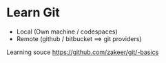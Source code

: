 # Learn Git

- Local     (Own machine / codespaces)
- Remote    (github / bitbucket ==> git providers)


Learning souce
https://github.com/zakeer/git/-basics